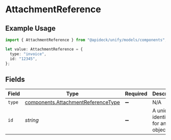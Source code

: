 # AttachmentReference

## Example Usage

```typescript
import { AttachmentReference } from "@apideck/unify/models/components";

let value: AttachmentReference = {
  type: "invoice",
  id: "12345",
};
```

## Fields

| Field                                                                                    | Type                                                                                     | Required                                                                                 | Description                                                                              | Example                                                                                  |
| ---------------------------------------------------------------------------------------- | ---------------------------------------------------------------------------------------- | ---------------------------------------------------------------------------------------- | ---------------------------------------------------------------------------------------- | ---------------------------------------------------------------------------------------- |
| `type`                                                                                   | [components.AttachmentReferenceType](../../models/components/attachmentreferencetype.md) | :heavy_minus_sign:                                                                       | N/A                                                                                      | invoice                                                                                  |
| `id`                                                                                     | *string*                                                                                 | :heavy_minus_sign:                                                                       | A unique identifier for an object.                                                       | 12345                                                                                    |
